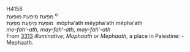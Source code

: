 <body>
  <p>H4158<br>  מפעת    מיפעת    מופעת <sup> o</sup><br> מוֹפַעַת  מֵיפַעַת  מֵפַעַת  ‎  môpha‛ath  mêypha‛ath  mêpha‛ath  <br><i>mo-fah‘-ath,</i> <i>may-fah‘-ath,</i> <i>may-fah‘-ath </i><br>From <a href="h3313.htm">3313</a>  <i>illuminative</i>; <i>Mophaath</i> or <i>Mephaath</i>, a place in Palestine: - Mephaath.<br></p>
 </body>